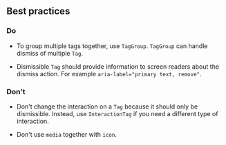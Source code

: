 ## Best practices

### Do

- To group multiple tags together, use `TagGroup`. `TagGroup` can handle dismiss of multiple `Tag`.

- Dismissible `Tag` should provide information to screen readers about the dismiss action. For example `aria-label="primary text, remove"`.

### Don't

- Don't change the interaction on a `Tag` because it should only be dismissible. Instead, use `InteractionTag` if you need a different type of interaction.

- Don't use `media` together with `icon`.
